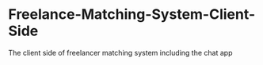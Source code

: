 # Freelance-Matching-System-Client-Side
The client side of freelancer matching system including the chat app
